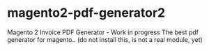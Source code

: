 # magento2-pdf-generator2
Magento 2 Invoice PDF Generator - Work in progress
The best pdf generator for magento.. (do not install this, is not a real module, yet)
